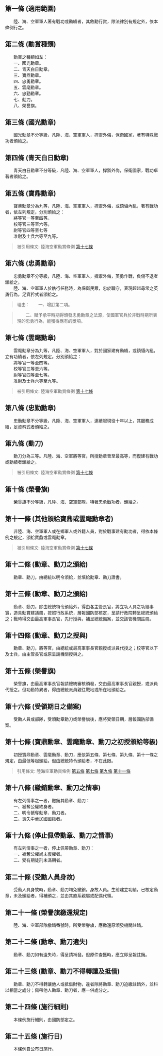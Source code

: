 第一條 (適用範圍)
-----------------
　　陸、海、空軍軍人著有戰功或勳績者，其敘勳行賞，除法律別有規定外，依本條例行之。  


第二條 (勳賞種類)
-----------------
　　勳賞之種類如左：  
　　一、國光勳章。  
　　二、青天白日勳章。  
　　三、寶鼎勳章。  
　　四、忠勇勳章。  
　　五、雲麾勳章。  
　　六、忠勤勳章。  
　　七、勳刀。  
　　八、榮譽旗。  


第三條 (國光勳章)
-----------------
　　國光勳章不分等級，凡陸、海、空軍軍人，捍禦外侮，保衛國家，著有特殊戰功者頒給之。  


第四條 (青天白日勳章)
---------------------
　　青天白日勳章不分等級，凡陸、海、空軍軍人，捍禦外侮，保衛國家，戰功卓著者頒給之。  


第五條 (寶鼎勳章)
-----------------
　　寶鼎勳章分為九等，凡陸、海、空軍軍人，捍禦外侮，或鎮懾內亂，著有戰功者，依左列規定，分別頒給之：  
　　將等官一等至四等。  
　　校等官三等至六等。  
　　尉等官四等至七等  
　　准尉及士兵六等至九等。  
> 被引用條文: 陸海空軍勳賞條例 [第十七條](1410#第十七條-寶鼎勳章、雲麾勳章、勳刀之初授頒給等級)



第六條 (忠勇勳章)
-----------------
　　忠勇勳章不分等級，凡陸、海、空軍軍人，捍禦外侮，英勇作戰，負傷不退者頒給之。  
　　陸、海、空軍軍人於執行任務時，為保衛民眾，忠於職守，表現超越尋常之英勇行為，足資矜式者頒給之。  
> 理由：　　一、增訂第二項。

> 　　二、賦予承平時期得頒發忠勇勳章之法源，使國軍官兵於非戰時期所表現的忠勇行為，能獲得應有的獎項。



第七條 (雲麾勳章)
-----------------
　　雲麾勳章分為九等，凡陸、海、空軍軍人，對於國家建有勳績，或鎮懾內亂，立有功績者，依左列規定，分別頒給之：  
　　將等官一等至四等。  
　　校等官三等至六等。  
　　尉等官四等至七等。  
　　准尉及士兵六等至九等。  
> 被引用條文: 陸海空軍勳賞條例 [第十七條](1410#第十七條-寶鼎勳章、雲麾勳章、勳刀之初授頒給等級)



第八條 (忠勤勳章)
-----------------
　　忠勤勳章不分等級，凡陸、海、空軍軍人，連續服現役十年以上，其服務成績，足資矜式者頒給之。  


第九條 (勳刀)
-------------
　　勳刀分為三等。凡陸、海、空軍將等官，所授勳章晉至最高等，而復建有戰功或勳績者頒給之。  
> 被引用條文: 陸海空軍勳賞條例 [第十七條](1410#第十七條-寶鼎勳章、雲麾勳章、勳刀之初授頒給等級)



第十條 (榮譽旗)
---------------
　　榮譽旗不分等級，凡陸、海、空軍部隊，特著忠勇戰功者，頒給之。  


第十一條 (其他頒給寶鼎或雲麾勳章者)
-----------------------------------
　　非陸、海、空軍軍人或在鄉軍人或外籍人員，對於戰事建有勳功者，得依本條例之規定，頒給寶鼎或雲麾勳章。  
> 被引用條文: 陸海空軍勳賞條例 [第十七條](1410#第十七條-寶鼎勳章、雲麾勳章、勳刀之初授頒給等級)



第十二條 (勳章、勳刀之頒給)
---------------------------
　　勳章、勳刀，由總統以明令頒給，並填給勳章、勳刀證書。  


第十三條 (勳章、勳刀之頒給)
---------------------------
　　勳章、勳刀，除由總統特令頒給外，得由各主管長官，將立功人員之功績事實，造具勳賞建議冊，按照行政系統，層報國防部核定，呈請行政院轉呈總統頒給之；戰時得交由最高軍事長官，先行授與，補呈總統備案，並交該管機關註冊。  


第十四條 (勳章、勳刀之授與)
---------------------------
　　勳章、勳刀，將等官，由總統或最高軍事長官親授或派員代授之；校等官以下及士兵，由主管長官或原呈請機關授與之。  


第十五條 (榮譽旗)
-----------------
　　榮譽旗，由最高軍事長官報請總統審核頒發，交由最高軍事長官親授，或派員代授之。但功勳特異者，得由總統派員親往戰地或所在地頒給之。  


第十六條 (受領期日之備案)
-------------------------
　　受勳人員或部隊，受頒勳章勳刀或榮譽旗後，應將受領日期，層報國防部備案。  


第十七條 (寶鼎勳章、雲麾勳章、勳刀之初授頒給等級)
-------------------------------------------------
　　初授寶鼎勳章、雲麾勳章、勳刀，應依第五條、第七條、第九條、第十一條之規定，由最低等起頒給。但由總統特令頒給者，不在此限。  
> 引用條文: 陸海空軍勳賞條例 [第五條](1410#第五條-寶鼎勳章) [第七條](1410#第七條-雲麾勳章) [第九條](1410#第九條-勳刀) [第十一條](1410#第十一條-其他頒給寶鼎或雲麾勳章者)



第十八條 (繳銷勳章、勳刀之情事)
-------------------------------
　　有左列情事之一者，繳銷其勳章、勳刀：  
　　一、褫奪公權終身者。  
　　二、明令褫奪勳章、勳刀者。  
　　三、喪失中華民國國籍者。  


第十九條 (停止佩帶勳章、勳刀之情事)
-----------------------------------
　　有左列情事之一者，停止佩帶勳章、勳刀：  
　　一、褫奪公權尚未復權者。  
　　二、受有期徒刑未滿期者。  


第二十條 (受勳人員身故)
-----------------------
　　受勳人員身故時，勳章、勳刀均免繳銷。身故人員。生前建立功績，已核定勳章，未及頒給者，得補頒之，並由其直系親屬或配偶代領。  


第二十一條 (榮譽旗繳還規定)
---------------------------
　　陸、海、空軍部隊撤銷番號時，所受榮譽旗，應繳還原頒發機關註銷。  


第二十二條 (勳章、勳刀遺失)
---------------------------
　　勳章、勳刀如有遺失時，得呈請補發。但原件查獲時，應立即呈報註銷。  


第二十三條 (勳章、勳刀不得轉讓及抵借)
-------------------------------------
　　勳章、勳刀不得轉讓他人或抵借財物，違者除將勳章、勳刀追繳註銷外，並科以相當之處分；佩帶他人勳章、勳刀者，應一併處分之。  


第二十四條 (施行細則)
---------------------
　　本條例施行細則，由國防部定之。  


第二十五條 (施行日)
-------------------
　　本條例自公布日施行。